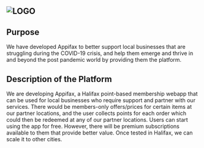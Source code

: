 ![LOGO](https://user-images.githubusercontent.com/33734672/124932662-a5f31280-dfd9-11eb-9df8-1403fcac72bf.png)
-----------------

## Purpose

We have developed Appifax to better support local businesses that are struggling during the COVID-19 crisis, and help them  emerge and thrive in and beyond the post pandemic world by providing them the platform.

## Description of the Platform

We are developing Appifax, a Halifax point-based membership webapp that can be used for local businesses who require support and partner with our services. There would be members-only offers/prices for certain items at our partner locations, and the user collects points for each order which could then be redeemed at any of our partner locations. Users can start using the app for free. However, there will be premium subscriptions available to them that provide better value. Once tested in Halifax, we can scale it to other cities.


